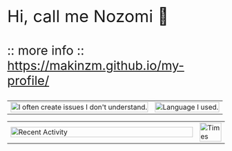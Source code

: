<p cass="big" style="font-size: 4vw;"> Hi, call me Nozomi 👋</p>

<p class="small" style="font-size: 3vw;">:: more info :: <a href="https://makinzm.github.io/my-profile/">https://makinzm.github.io/my-profile/</a></p>

<table>
  <tr>
    <td class="col-sm-8">
      <img src="https://github-readme-stats.vercel.app/api?username=makinzm&count_private=true&theme=cobalt" alt="I often create issues I don't understand." width="100%" />
    </td>
    <td class="col-sm-4">
      <img src="https://github-profile-summary-cards.vercel.app/api/cards/most-commit-language?username=makinzm&theme=2077&exclude=CSS,Ecmarkup,Jupyter%20Notebook" alt="Language I used." width="100%" />
    </td>
  </tr>
</table>

<table class="hide-on-mobile">
  <tr>
    <td style="width: 100%;">
        <img src="https://github-profile-summary-cards.vercel.app/api/cards/profile-details?username=makinzm&theme=transparent" alt="Recent Activity" width="100%"/>
    </td>
    <td style="width: 100%;">
        <img src="http://github-profile-summary-cards.vercel.app/api/cards/productive-time?username=makinzm&theme=default&utcOffset=8" alt="Times" width="100%"/>
    </td>
  </tr>  
</table>

<!-- <style>

@media screen and (max-width: 600px) {
    td {
        display: block;
    }
    table.hide-on-mobile {
        display: none;
    }
}

@media (max-width: 480px) {
  p.small {
    font-size: 2vw;
  }
}

</style> -->
